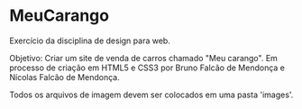 # MeuCarango
Exercício da disciplina de design para web.

Objetivo: Criar um site de venda de carros chamado "Meu carango". 
Em processo de criação em HTML5 e CSS3 por Bruno Falcão de Mendonça e Nícolas Falcão de Mendonça.

Todos os arquivos de imagem devem ser colocados em uma pasta 'images'.
